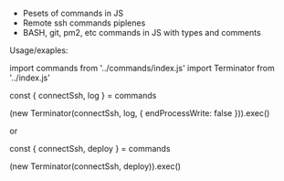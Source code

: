 - Pesets of commands in JS
- Remote ssh commands piplenes
- BASH, git, pm2, etc commands in JS with types and comments

Usage/exaples:

import commands from '../commands/index.js'
import Terminator from '../index.js'

const { connectSsh, log } = commands

(new Terminator(connectSsh, log, { endProcessWrite: false })).exec()

or

const { connectSsh, deploy } = commands

(new Terminator(connectSsh, deploy)).exec()
